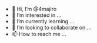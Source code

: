 - 👋 Hi, I’m @4majiro
- 👀 I’m interested in ...
- 🌱 I’m currently learning ...
- 💞️ I’m looking to collaborate on ...
- 📫 How to reach me ...

<!---
4majiro/4majiro is a ✨ special ✨ repository because its `README.md` (this file) appears on your GitHub profile.
You can click the Preview link to take a look at your changes.
--->
